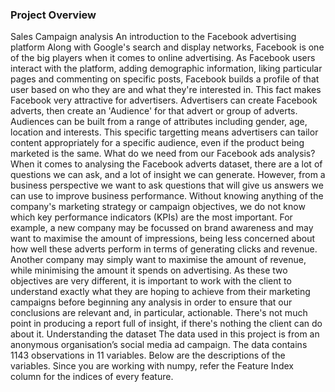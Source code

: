 ### Project Overview

 Sales Campaign analysis
An introduction to the Facebook advertising platform
Along with Google's search and display networks, Facebook is one of the big players when it comes to online advertising. As Facebook users interact with the platform, adding demographic information, liking particular pages and commenting on specific posts, Facebook builds a profile of that user based on who they are and what they're interested in.
This fact makes Facebook very attractive for advertisers. Advertisers can create Facebook adverts, then create an 'Audience' for that advert or group of adverts. Audiences can be built from a range of attributes including gender, age, location and interests. This specific targetting means advertisers can tailor content appropriately for a specific audience, even if the product being marketed is the same.
What do we need from our Facebook ads analysis?
When it comes to analysing the Facebook adverts dataset, there are a lot of questions we can ask, and a lot of insight we can generate. However, from a business perspective we want to ask questions that will give us answers we can use to improve business performance.
Without knowing anything of the company's marketing strategy or campaign objectives, we do not know which key performance indicators (KPIs) are the most important. For example, a new company may be focussed on brand awareness and may want to maximise the amount of impressions, being less concerned about how well these adverts perform in terms of generating clicks and revenue. Another company may simply want to maximise the amount of revenue, while minimising the amount it spends on advertising.
As these two objectives are very different, it is important to work with the client to understand exactly what they are hoping to achieve from their marketing campaigns before beginning any analysis in order to ensure that our conclusions are relevant and, in particular, actionable. There's not much point in producing a report full of insight, if there's nothing the client can do about it.
Understanding the dataset
The data used in this project is from an anonymous organisation’s social media ad campaign. The data contains 1143 observations in 11 variables. Below are the descriptions of the variables. Since you are working with numpy, refer the Feature Index column for the indices of every feature.


